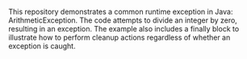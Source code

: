 This repository demonstrates a common runtime exception in Java: ArithmeticException.  The code attempts to divide an integer by zero, resulting in an exception.  The example also includes a finally block to illustrate how to perform cleanup actions regardless of whether an exception is caught.
